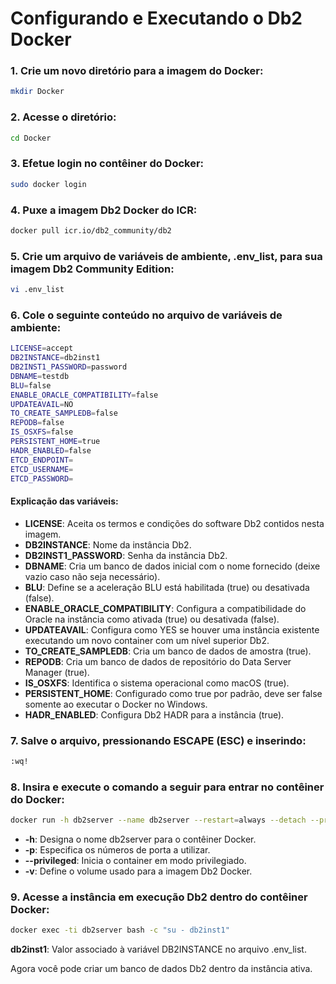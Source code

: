 # Configurando e Executando o Db2 Docker

### 1. Crie um novo diretório para a imagem do Docker:

```bash
mkdir Docker
```

### 2. Acesse o diretório:

```bash
cd Docker
```

### 3. Efetue login no contêiner do Docker:

```bash
sudo docker login
```

### 4. Puxe a imagem Db2 Docker do ICR:

```bash
docker pull icr.io/db2_community/db2
```

### 5. Crie um arquivo de variáveis de ambiente, .env_list, para sua imagem Db2 Community Edition:

```bash
vi .env_list
```

### 6. Cole o seguinte conteúdo no arquivo de variáveis de ambiente:

```bash
LICENSE=accept
DB2INSTANCE=db2inst1
DB2INST1_PASSWORD=password
DBNAME=testdb
BLU=false
ENABLE_ORACLE_COMPATIBILITY=false
UPDATEAVAIL=NO
TO_CREATE_SAMPLEDB=false
REPODB=false
IS_OSXFS=false
PERSISTENT_HOME=true
HADR_ENABLED=false
ETCD_ENDPOINT=
ETCD_USERNAME=
ETCD_PASSWORD=
```

#### Explicação das variáveis:

<ul>
    <li><b>LICENSE</b>: Aceita os termos e condições do software Db2 contidos nesta imagem.</li>
    <li><b>DB2INSTANCE</b>: Nome da instância Db2.</li>
    <li><b>DB2INST1_PASSWORD</b>: Senha da instância Db2.</li>
    <li><b>DBNAME</b>: Cria um banco de dados inicial com o nome fornecido (deixe vazio caso não seja necessário).</li>
    <li><b>BLU</b>: Define se a aceleração BLU está habilitada (true) ou desativada (false).</li>
    <li><b>ENABLE_ORACLE_COMPATIBILITY</b>: Configura a compatibilidade do Oracle na instância como ativada (true) ou desativada (false).</li>
    <li><b>UPDATEAVAIL</b>: Configura como YES se houver uma instância existente executando um novo container com um nível superior Db2.</li>
    <li><b>TO_CREATE_SAMPLEDB</b>: Cria um banco de dados de amostra (true).</li>
    <li><b>REPODB</b>: Cria um banco de dados de repositório do Data Server Manager (true).</li>
    <li><b>IS_OSXFS</b>: Identifica o sistema operacional como macOS (true).</li>
    <li><b>PERSISTENT_HOME</b>: Configurado como true por padrão, deve ser false somente ao executar o Docker no Windows.</li>
    <li><b>HADR_ENABLED</b>: Configura Db2 HADR para a instância (true).</li>
</ul>

### 7. Salve o arquivo, pressionando ESCAPE (ESC) e inserindo:

```bash
:wq!
```

### 8. Insira e execute o comando a seguir para entrar no contêiner do Docker:

```bash
docker run -h db2server --name db2server --restart=always --detach --privileged=true -p 50000:50000 --env-file .env_list -v /Docker:/database icr.io/db2_community/db2
```

<ul>
    <li><b>-h</b>: Designa o nome db2server para o contêiner Docker.</li>
    <li><b>-p</b>: Especifica os números de porta a utilizar.</li>
    <li><b>--privileged</b>: Inicia o container em modo privilegiado.</li>
    <li><b>-v</b>: Define o volume usado para a imagem Db2 Docker.</li>
</ul>

### 9. Acesse a instância em execução Db2 dentro do contêiner Docker:

```bash
docker exec -ti db2server bash -c "su - db2inst1"
```

<b>db2inst1</b>: Valor associado à variável DB2INSTANCE no arquivo .env_list.

Agora você pode criar um banco de dados Db2 dentro da instância ativa.